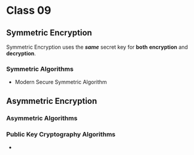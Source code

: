 # Class 09

## Symmetric Encryption

Symmetric Encryption uses the ***same*** secret key for __both__ **encryption** and **decryption**.

### Symmetric Algorithms

- Modern Secure Symmetric Algorithm

## Asymmetric Encryption

### Asymmetric Algorithms

### Public Key Cryptography Algorithms

-
